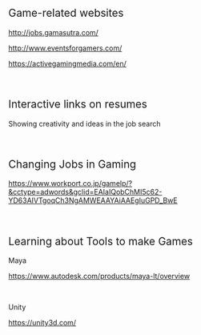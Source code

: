 <h2>
  <span style="font-weight:400">Game-related websites</span>
</h2>
<p>
  <a href="http://jobs.gamasutra.com/"><span style="font-weight:400">http://jobs.gamasutra.com/</span></a>
</p>
<p>
  <a href="http://www.eventsforgamers.com/"><span style="font-weight:400">http://www.eventsforgamers.com/</span></a>
</p>
<p>
  <a href="https://activegamingmedia.com/en/"><span style="font-weight:400">https://activegamingmedia.com/en/</span></a>
</p>
<p>&nbsp;</p>
<h2>
  <span style="font-weight:400">Interactive links on resumes</span>
</h2>
<p>
  <span style="font-weight:400">Showing creativity and ideas in the job search</span>
</p>
<p>&nbsp;</p>
<h2>
  <span style="font-weight:400">Changing Jobs in Gaming</span>
</h2>
<p>
  <span style="font-weight:400"><a href="https://www.workport.co.jp/gamelp/?&amp;cctype=adwords&amp;gclid=EAIaIQobChMI5c62-YD63AIVTgoqCh3NgAMWEAAYAiAAEgIuGPD_BwE">https://www.workport.co.jp/gamelp/?&amp;cctype=adwords&amp;gclid=EAIaIQobChMI5c62-YD63AIVTgoqCh3NgAMWEAAYAiAAEgIuGPD_BwE</a></span>
</p>
<p>&nbsp;</p>
<h2>
  <span style="font-weight:400">Learning about Tools to make Games</span>
</h2>
<p>
  <span style="font-weight:400">Maya</span>
</p>
<p>
  <a href="https://www.autodesk.com/products/maya-lt/overview"><span style="font-weight:400">https://www.autodesk.com/products/maya-lt/overview</span></a>
</p>
<p>
  <span style="font-weight:400">&nbsp;</span>
</p>
<p>
  <span style="font-weight:400">Unity</span>
</p>
<p>
  <a href="https://unity3d.com/"><span style="font-weight:400">https://unity3d.com/</span></a>
</p>
